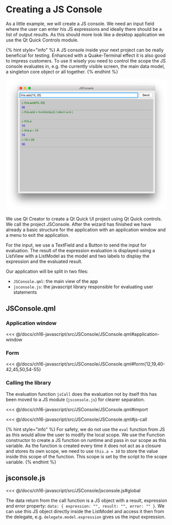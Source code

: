 # Creating a JS Console

As a little example, we will create a JS console. We need an input field where the user can enter his JS expressions and ideally there should be a list of output results. As this should more look like a desktop application we use the Qt Quick Controls module.

{% hint style="info" %}
A JS console inside your next project can be really beneficial for testing. Enhanced with a Quake-Terminal effect it is also good to impress customers. To use it wisely you need to control the scope the JS console evaluates in, e.g. the currently visible screen, the main data model, a singleton core object or all together.
{% endhint %}



![image](./assets/jsconsole.png)

We use Qt Creator to create a Qt Quick UI project using Qt Quick controls. We call the project JSConsole. After the wizard has finished we have already a basic structure for the application with an application window and a menu to exit the application.

For the input, we use a TextField and a Button to send the input for evaluation. The result of the expression evaluation is displayed using a ListView with a ListModel as the model and two labels to display the expression and the evaluated result.

Our application will be split in two files: 
* `JSConsole.qml`: the main view of the app
* `jsconsole.js`: the javascript library responsible for evaluating user statements


## JSConsole.qml

### Application window
<<< @/docs/ch16-javascript/src/JSConsole/JSConsole.qml#application-window

### Form

<<< @/docs/ch16-javascript/src/JSConsole/JSConsole.qml#form{12,19,40-42,45,50,54-55}

### Calling the library

The evaluation function `jsCall` does the evaluation not by itself this has been moved to a JS module (`jsconsole.js`) for clearer separation.

<<< @/docs/ch16-javascript/src/JSConsole/JSConsole.qml#import

<<< @/docs/ch16-javascript/src/JSConsole/JSConsole.qml#js-call

{% hint style="info" %}
For safety, we do not use the `eval` function from JS as this would allow the user to modify the local scope. We use the Function constructor to create a JS function on runtime and pass in our scope as this variable. As the function is created every time it does not act as a closure and stores its own scope, we need to use `this.a = 10` to store the value inside this scope of the function. This scope is set by the script to the scope variable.
{% endhint %}

## jsconsole.js

<<< @/docs/ch16-javascript/src/JSConsole/jsconsole.js#global

The data return from the call function is a JS object with a result, expression and error property: `data: { expression: "", result: "", error: "" }`. We can use this JS object directly inside the ListModel and access it then from the delegate, e.g. `delegate.model.expression` gives us the input expression.
